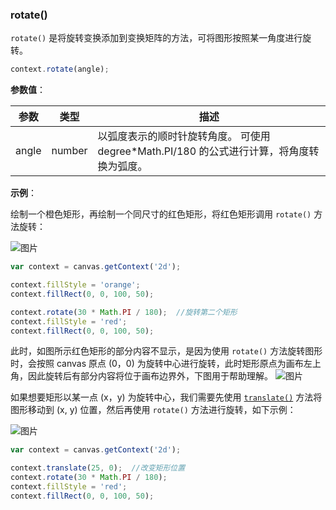 ### rotate()

`rotate()` 是将旋转变换添加到变换矩阵的方法，可将图形按照某一角度进行旋转。

```js
context.rotate(angle);
```
**参数值**：

| 参数   |  类型  | 描述                     |
| ------|------  | ------------------------|
| angle | number | 以弧度表示的顺时针旋转角度。 可使用 degree*Math.PI/180 的公式进行计算，将角度转换为弧度。 |

**示例**：

绘制一个橙色矩形，再绘制一个同尺寸的红色矩形，将红色矩形调用 `rotate()` 方法旋转：

![图片](/img/game/canvas/rotate-001.png)

```js
var context = canvas.getContext('2d');

context.fillStyle = 'orange';
context.fillRect(0, 0, 100, 50);

context.rotate(30 * Math.PI / 180);  //旋转第二个矩形
context.fillStyle = 'red';
context.fillRect(0, 0, 100, 50);
```
此时，如图所示红色矩形的部分内容不显示，是因为使用 `rotate()` 方法旋转图形时，会按照 canvas 原点 (0，0) 为旋转中心进行旋转，此时矩形原点为画布左上角，因此旋转后有部分内容将位于画布边界外，下图用于帮助理解。
![图片](/img/game/canvas/rotate-002.png)

如果想要矩形以某一点 (x，y) 为旋转中心，我们需要先使用 [`translate()`](#translate) 方法将图形移动到 (x, y) 位置，然后再使用 `rotate()` 方法进行旋转，如下示例：

![图片](/img/game/canvas/rotate-003.png)

```js
var context = canvas.getContext('2d');

context.translate(25, 0);  //改变矩形位置
context.rotate(30 * Math.PI / 180);
context.fillStyle = 'red';
context.fillRect(0, 0, 100, 50);
```